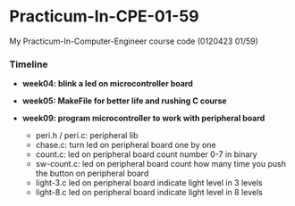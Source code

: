# Practicum-In-CPE-01-59

My Practicum-In-Computer-Engineer course code (0120423 01/59)

### Timeline
* __week04: blink a led on microcontroller board__

* __week05: MakeFile for better life and rushing C course__

* __week09: program microcontroller to work with peripheral board__
    * peri.h / peri.c: peripheral lib
    * chase.c: turn led on peripheral board one by one
    * count.c: led on peripheral board count number 0-7 in binary
    * sw-count.c: led on peripheral board count how many time you push the button on peripheral board
    * light-3.c led on peripheral board indicate light level in 3 levels
    * light-8.c led on peripheral board indicate light level in 8 levels
